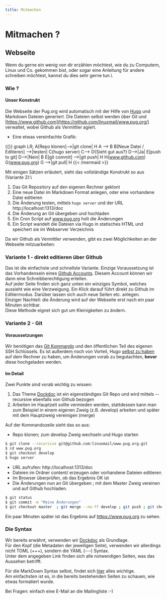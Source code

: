 ```yaml
---
title: Mitmachen
---
```


# Mitmachen ?

## Webseite

Wenn du gerne ein wenig von dir erzählen möchtest, wie du zu Computern, Linux und Co. gekommen bist, oder sogar eine Anleitung für andere schreiben möchtest, kannst du dies sehr gerne tun.\

### Wie ?

#### Unser Konstrukt

Die Webseite der Pug.org wird automatisch mit der Hilfe von [Hugo](https://hugo.io) und Markdown Dateien generiert. Die Dateien selbst werden über Git und [https://www.github.com](https://github.com/linuxmail/www.pug.org/) verwaltet, wobei Github als Vermittler agiert.

* Eine etwas vereinfachte Grafik:

{{<mermaid align="center">}}
    graph LR;
    A[Repo klonen]-->|git clone| H
    A --> B
    B[Neue Datei / Editieren] -->|testen| C(hugo server)
    C--> D{Sieht gut aus?}
    D-->|Ja| E[push to git]
    D-->|Nein| B
    E[git commit] -->|git push| H
    H(www.github.com)
    G(www.pug.org)
    G -->|git pull| H
{{< /mermaid >}}

Mit einigen Sätzen erläutert, sieht das vollständige Konstrukt so aus (Variante 2):\

1. Das Git Repository auf den eigenen Rechner geklont
2. Eine neue Datei im Markdown Format anlegen, oder eine vorhandene Datei editieren
3. Die Änderung testen, mittels `hugo server` und der URL http://localhost:1313/doc
4. Die Änderung an Git übergeben und hochladen
5. Ein Cron Script auf www.pug.org holt die Änderungen
6. Ein Script wandelt die Dateien via Hugo in statisches HTML und speichert sie im Webserver Verzeichnis

Da wir Github als Vermittler verwenden, gibt es zwei Möglichkeiten an der Webseite mitzuarbeiten:

### Variante 1 - direkt editieren über Github 

Das ist die einfachste und schnellste Variante. Einzige Voraussetzung ist das Vorhandensein eines [Github Accounts](https://github.com/join?source=header-home). Diesem Account können wir dann eine Schreibberechtigung erteilen.\
Auf jeder Seite finden sich ganz unten ein winziges Symbol, welches aussieht wie eine Verzweigung. Ein Klick darauf führt direkt zu Github im Editiermodus.
Darüber lassen sich auch neue Seiten etc. anlegen.\
Einziger Nachteil: die Änderung wird auf der Webseite erst nach ein paar Minuten sichtbar.\
Diese Methode eignet sich gut um Kleinigkeiten zu ändern.

### Variante 2 - Git

#### Voraussetzungen

Wir benötigen das [Git Kommando](https://git-scm.com/book/de/v1/Los-geht%E2%80%99s-Git-installieren) und den öffentlichen Teil des eigenen SSH Schlüssels. Es ist außerdem noch von Vorteil, Hugo [selbst zu haben](https://gohugo.io/getting-started/installing/) auf dem Rechner zu haben, um Änderungen vorab zu begutachten, **bevor** diese hochgeladen werden. 

#### Im Detail

Zwei Punkte sind vorab wichtig zu wissen:

1. Das Theme [Dockdoc](https://docdock.netlify.com/) ist ein eigenständiges Git Repo und wird mittels --recursive ebenfalls von Github bezogen
2. Arbeiten im Hauptzeit sollte vermieden werden, stattdessen kann man zum Beispiel in einem eigenen Zweig (z.B. develop) arbeiten und später mit dem Hauptzweig vereinigen (merge)

Auf der Kommandozeile sieht das so aus:

* Repo klonen; zum develop Zweig wechseln und Hugo starten

```bash
$ git clone --recursive git@github.com:linuxmail/www.pug.org.git
$ cd www.pug.org
$ git checkout develop
$ hugo server
```

* URL aufrufen: http://localhost:1313/doc
* Dateien im Ordner content/ erzeugen oder vorhandene Dateien editieren
* Im Browser überprüfen, ob das Ergebnis OK ist
* Die Änderungen nun an Git übergeben ; mit dem Master Zweig vereinen und auf Github hochladen.

```bash
$ git status
$ git commit -m "Meine Änderungen"
$ git checkout master  ; git merge --no-ff develop ; git push ; git checkout develop
```

Ein paar Minuten später ist das Ergebnis auf https://www.pug.org zu sehen.

### Die Syntax ###

Wir bereits erwähnt, verwenden wir [Dockdoc](https://docdock.netlify.com/create-page/) als Grundlage.\
Für den Kopf (die Metadaten der jeweiligen Seite), verwenden wir allerdings nicht TOML (+++), sondern die YAML (---) Syntax.\
Unter dem angegeben Link finden sich alle notwendigen Seiten, was das Aussehen betrifft.

Für die MarkDown Syntax selbst, findet sich [hier](https://sourceforge.net/p/hugo-generator/wiki/markdown_syntax/) alles wichtige.\
Am einfachsten ist es, in die bereits bestehenden Seiten zu schauen, wie etwas formatiert wurde.


Bei Fragen: einfach eine E-Mail an die Mailingliste :-)